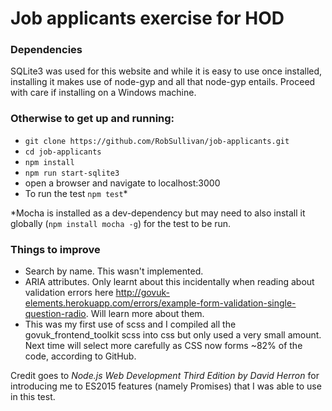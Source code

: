 # Job applicants exercise for HOD

### Dependencies

SQLite3 was used for this website and while it is easy to use once installed, installing it makes use of node-gyp and all that node-gyp entails. Proceed with care if installing on a Windows machine.

### Otherwise to get up and running:

 - `git clone https://github.com/RobSullivan/job-applicants.git`
 - `cd job-applicants`
 - `npm install` 
 - `npm run start-sqlite3`
 - open a browser and navigate to localhost:3000
 - To run the test `npm test`*
 
 
*Mocha is installed as a dev-dependency but may need to also install it globally (`npm install mocha -g`) for the test to be run.



### Things to improve
 - Search by name. This wasn't implemented.
 - ARIA attributes. Only learnt about this incidentally when reading about validation errors here http://govuk-elements.herokuapp.com/errors/example-form-validation-single-question-radio. Will learn more about them.
 - This was my first use of scss and I compiled all the govuk_frontend_toolkit scss into css but only used a very small amount. Next time will select more carefully as CSS now forms ~82% of the code, according to GitHub.
 
Credit goes to *Node.js Web Development Third Edition by David Herron* for introducing me to ES2015 features (namely Promises) that I was able to use in this test.